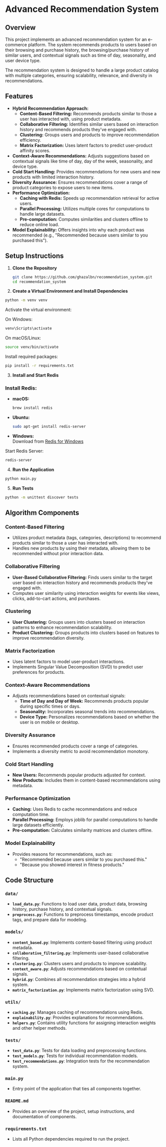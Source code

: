 # Advanced Recommendation System

## Overview

This project implements an advanced recommendation system for an e-commerce platform. The system recommends products to users based on their browsing and purchase history, the browsing/purchase history of similar users, and contextual signals such as time of day, seasonality, and user device type.

The recommendation system is designed to handle a large product catalog with multiple categories, ensuring scalability, relevance, and diversity in recommendations.

## Features

- **Hybrid Recommendation Approach:**
  - **Content-Based Filtering:** Recommends products similar to those a user has interacted with, using product metadata.
  - **Collaborative Filtering:** Identifies similar users based on interaction history and recommends products they've engaged with.
  - **Clustering:** Groups users and products to improve recommendation efficiency.
  - **Matrix Factorization:** Uses latent factors to predict user-product affinity scores.
- **Context-Aware Recommendations:** Adjusts suggestions based on contextual signals like time of day, day of the week, seasonality, and device type.
- **Cold Start Handling:** Provides recommendations for new users and new products with limited interaction history.
- **Diversity Assurance:** Ensures recommendations cover a range of product categories to expose users to new items.
- **Performance Optimization:**
  - **Caching with Redis:** Speeds up recommendation retrieval for active users.
  - **Parallel Processing:** Utilizes multiple cores for computations to handle large datasets.
  - **Pre-computation:** Computes similarities and clusters offline to reduce online load.
- **Model Explainability:** Offers insights into why each product was recommended (e.g., "Recommended because users similar to you purchased this").


## Setup Instructions

1. **Clone the Repository**

   ```sh
   git clone https://github.com/ghazalbn/recommendation_system.git
   cd recommendation_system
   ```

2. **Create a Virtual Environment and Install Dependencies**

```sh
python -m venv venv
```

Activate the virtual environment:

On Windows:

```sh
venv\Scripts\activate
```

On macOS/Linux:

```sh
source venv/bin/activate
```

Install required packages:

```sh
pip install -r requirements.txt
```

3. **Install and Start Redis**

### Install Redis:

- **macOS:**  
  ```bash
  brew install redis
  ```
- **Ubuntu:**  
  ```bash
  sudo apt-get install redis-server
  ```
- **Windows:**  
  Download from [Redis for Windows](https://github.com/microsoftarchive/redis/releases)


Start Redis Server:

```sh
redis-server
```

4. **Run the Application**

```sh
python main.py
```

5. **Run Tests**

```sh
python -m unittest discover tests
```



## Algorithm Components

### Content-Based Filtering

- Utilizes product metadata (tags, categories, descriptions) to recommend products similar to those a user has interacted with.
- Handles new products by using their metadata, allowing them to be recommended without prior interaction data.

### Collaborative Filtering

- **User-Based Collaborative Filtering:** Finds users similar to the target user based on interaction history and recommends products they've engaged with.
- Computes user similarity using interaction weights for events like views, clicks, add-to-cart actions, and purchases.

### Clustering

- **User Clustering:** Groups users into clusters based on interaction patterns to enhance recommendation scalability.
- **Product Clustering:** Groups products into clusters based on features to improve recommendation diversity.

### Matrix Factorization

- Uses latent factors to model user-product interactions.
- Implements Singular Value Decomposition (SVD) to predict user preferences for products.

### Context-Aware Recommendations

- Adjusts recommendations based on contextual signals:
  - **Time of Day and Day of Week:** Recommends products popular during specific times or days.
  - **Seasonality:** Incorporates seasonal trends into recommendations.
  - **Device Type:** Personalizes recommendations based on whether the user is on mobile or desktop.

### Diversity Assurance

- Ensures recommended products cover a range of categories.
- Implements a diversity metric to avoid recommendation monotony.

### Cold Start Handling

- **New Users:** Recommends popular products adjusted for context.
- **New Products:** Includes them in content-based recommendations using metadata.

### Performance Optimization

- **Caching:** Uses Redis to cache recommendations and reduce computation time.
- **Parallel Processing:** Employs joblib for parallel computations to handle large datasets efficiently.
- **Pre-computation:** Calculates similarity matrices and clusters offline.

### Model Explainability

- Provides reasons for recommendations, such as:
  - "Recommended because users similar to you purchased this."
  - "Because you showed interest in fitness products."


## Code Structure

### `data/`

- **`load_data.py`**: Functions to load user data, product data, browsing history, purchase history, and contextual signals.
- **`preprocess.py`**: Functions to preprocess timestamps, encode product tags, and prepare data for modeling.

### `models/`

- **`content_based.py`**: Implements content-based filtering using product metadata.
- **`collaborative_filtering.py`**: Implements user-based collaborative filtering.
- **`clustering.py`**: Clusters users and products to improve scalability.
- **`context_aware.py`**: Adjusts recommendations based on contextual signals.
- **`hybrid.py`**: Combines all recommendation strategies into a hybrid system.
- **`matrix_factorization.py`**: Implements matrix factorization using SVD.

### `utils/`

- **`caching.py`**: Manages caching of recommendations using Redis.
- **`explainability.py`**: Provides explanations for recommendations.
- **`helpers.py`**: Contains utility functions for assigning interaction weights and other helper methods.

### `tests/`

- **`test_data.py`**: Tests for data loading and preprocessing functions.
- **`test_models.py`**: Tests for individual recommendation models.
- **`test_recommendations.py`**: Integration tests for the recommendation system.

### `main.py`

- Entry point of the application that ties all components together.

### `README.md`

- Provides an overview of the project, setup instructions, and documentation of components.

### `requirements.txt`

- Lists all Python dependencies required to run the project.
